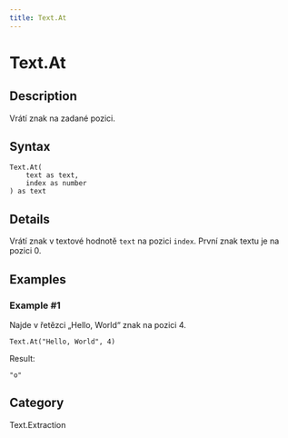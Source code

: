 ```yaml
---
title: Text.At
---
```


# Text.At


## Description

Vrátí znak na zadané pozici.


## Syntax

```powerquery
Text.At(
    text as text,
    index as number
) as text
```


## Details

Vrátí znak v textové hodnotě <code>text</code> na pozici <code>index</code>. První znak textu je na pozici 0.


## Examples

### Example #1 
Najde v řetězci „Hello, World“ znak na pozici 4.
```powerquery
Text.At("Hello, World", 4)
```

Result: 
```powerquery
"o"
```




## Category
Text.Extraction
